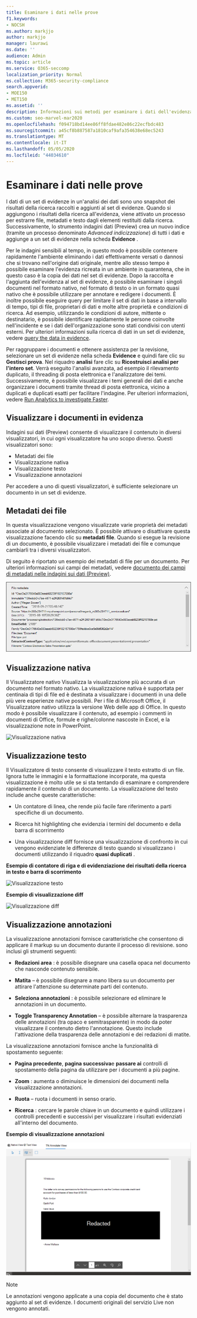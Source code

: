 ```yaml
---
title: Esaminare i dati nelle prove
f1.keywords:
- NOCSH
ms.author: markjjo
author: markjjo
manager: laurawi
ms.date: ''
audience: Admin
ms.topic: article
ms.service: O365-seccomp
localization_priority: Normal
ms.collection: M365-security-compliance
search.appverid:
- MOE150
- MET150
ms.assetid: ''
description: Informazioni sui metodi per esaminare i dati dell'evidenza, ad esempio la visualizzazione in formato nativo, testo o quasi nativo.
ms.custom: seo-marvel-mar2020
ms.openlocfilehash: f094718bd14ee86ff8fdae482e86c22ecfbdc483
ms.sourcegitcommit: a45cf8b887587a1810caf9afa354638e68ec5243
ms.translationtype: MT
ms.contentlocale: it-IT
ms.lasthandoff: 05/05/2020
ms.locfileid: "44034610"
---
```

# <a name="review-the-data-in-evidence"></a>Esaminare i dati nelle prove

I dati di un set di evidenze in un'analisi dei dati sono uno snapshot dei risultati della ricerca raccolti e aggiunti al set di evidenze. Quando si aggiungono i risultati della ricerca all'evidenza, viene attivato un processo per estrarre file, metadati e testo dagli elementi restituiti dalla ricerca. Successivamente, lo strumento indagini dati (Preview) crea un nuovo indice (tramite un processo denominato *Advanced indicizzazione*) di tutti i dati e aggiunge a un set di evidenze nella scheda **Evidence** . 

Per le indagini sensibili al tempo, in questo modo è possibile contenere rapidamente l'ambiente eliminando i dati effettivamente versati o dannosi che si trovano nell'origine dati originale, mentre allo stesso tempo è possibile esaminare l'evidenza ricreata in un ambiente in quarantena, che in questo caso è la copia dei dati nel set di evidenze. Dopo la raccolta e l'aggiunta dell'evidenza al set di evidenze, è possibile esaminare i singoli documenti nel formato nativo, nel formato di testo o in un formato quasi nativo che è possibile utilizzare per annotare e redigere i documenti. È inoltre possibile eseguire query per limitare il set di dati in base a intervallo di tempo, tipi di file, proprietari di dati e molte altre proprietà e condizioni di ricerca. Ad esempio, utilizzando le condizioni di autore, mittente o destinatario, è possibile identificare rapidamente le persone coinvolte nell'incidente e se i dati dell'organizzazione sono stati condivisi con utenti esterni. Per ulteriori informazioni sulla ricerca di dati in un set di evidenze, vedere [query the data in evidence](evidence-query.md).

Per raggruppare i documenti e ottenere assistenza per la revisione, selezionare un set di evidenze nella scheda **Evidence** e quindi fare clic su **Gestisci prova**. Nel riquadro **analisi** fare clic su **Ricostruisci analisi per l'intero set**. Verrà eseguito l'analisi avanzata, ad esempio il rilevamento duplicato, il threading di posta elettronica e l'analizzatore dei temi. Successivamente, è possibile visualizzare i temi generali dei dati e anche organizzare i documenti tramite thread di posta elettronica, vicino a duplicati e duplicati esatti per facilitare l'indagine. Per ulteriori informazioni, vedere [Run Analytics to investigate Faster](run-analytics-to-investigate-faster.md).

## <a name="view-documents-in-evidence"></a>Visualizzare i documenti in evidenza

Indagini sui dati (Preview) consente di visualizzare il contenuto in diversi visualizzatori, in cui ogni visualizzatore ha uno scopo diverso. Questi visualizzatori sono:

- Metadati dei file
- Visualizzazione nativa
- Visualizzazione testo
- Visualizzazione annotazioni

Per accedere a uno di questi visualizzatori, è sufficiente selezionare un documento in un set di evidenze.

## <a name="file-metadata"></a>Metadati dei file

In questa visualizzazione vengono visualizzate varie proprietà dei metadati associate al documento selezionato. È possibile attivare o disattivare questa visualizzazione facendo clic su **metadati file**. Quando si esegue la revisione di un documento, è possibile visualizzare i metadati dei file e comunque cambiarli tra i diversi visualizzatori.

Di seguito è riportato un esempio dei metadati di file per un documento. Per ulteriori informazioni sui campi dei metadati, vedere [documento dei campi di metadati nelle indagini sui dati (Preview)](document-metadata-fields.md).

![Pannello metadati file](../media/Reviewimage2.png)

## <a name="native-view"></a>Visualizzazione nativa

Il Visualizzatore nativo Visualizza la visualizzazione più accurata di un documento nel formato nativo. La visualizzazione nativa è supportata per centinaia di tipi di file ed è destinata a visualizzare i documenti in una delle più vere esperienze native possibili. Per i file di Microsoft Office, il Visualizzatore nativo utilizza la versione Web delle app di Office. In questo modo è possibile visualizzare il contenuto, ad esempio i commenti in documenti di Office, formule e righe/colonne nascoste in Excel, e la visualizzazione note in PowerPoint.

![Visualizzazione nativa
](../media/Reviewimage3.png)

## <a name="text-view"></a>Visualizzazione testo

Il Visualizzatore di testo consente di visualizzare il testo estratto di un file. Ignora tutte le immagini e la formattazione incorporate, ma questa visualizzazione è molto utile se si sta tentando di esaminare e comprendere rapidamente il contenuto di un documento. La visualizzazione del testo include anche queste caratteristiche:

  - Un contatore di linea, che rende più facile fare riferimento a parti specifiche di un documento.

  - Ricerca hit highlighting che evidenzia i termini del documento e della barra di scorrimento

  - Una visualizzazione diff fornisce una visualizzazione di confronto in cui vengono evidenziate le differenze di testo quando si visualizzano i documenti utilizzando il riquadro **quasi duplicati** .

**Esempio di contatore di riga e di evidenziazione dei risultati della ricerca in testo e barra di scorrimento**

![Visualizzazione testo
](../media/Reviewimage4.png)

**Esempio di visualizzazione diff**

![Visualizzazione diff
](../media/Reviewimage5.png)

## <a name="annotate-view"></a>Visualizzazione annotazioni

La visualizzazione annotazioni fornisce caratteristiche che consentono di applicare il markup su un documento durante il processo di revisione. sono inclusi gli strumenti seguenti:

  - **Redazioni area** : è possibile disegnare una casella opaca nel documento che nasconde contenuto sensibile.

  - **Matita** – è possibile disegnare a mano libera su un documento per attirare l'attenzione su determinate parti del contenuto.

  - **Seleziona annotazioni** : è possibile selezionare ed eliminare le annotazioni in un documento.

  - **Toggle Transparency Annotation** – è possibile alternare la trasparenza delle annotazioni (tra opaco e semitrasparente) in modo da poter visualizzare il contenuto dietro l'annotazione. Questo include l'attivazione della trasparenza delle annotazioni e dei redazioni di matite.

La visualizzazione annotazioni fornisce anche la funzionalità di spostamento seguente:

  - **Pagina precedente**, **pagina successiva**e **passare ai** controlli di spostamento della pagina da utilizzare per i documenti a più pagine.

  - **Zoom** : aumenta o diminuisce le dimensioni dei documenti nella visualizzazione annotazioni.

  - **Ruota** – ruota i documenti in senso orario.

  - **Ricerca** : cercare le parole chiave in un documento e quindi utilizzare i controlli precedenti e successivi per visualizzare i risultati evidenziati all'interno del documento.

**Esempio di visualizzazione annotazioni**

![Visualizzazione annotazioni](../media/Reviewimage1.png)

> [!NOTE]
> Le annotazioni vengono applicate a una copia del documento che è stato aggiunto al set di evidenze. I documenti originali del servizio Live non vengono annotati.

